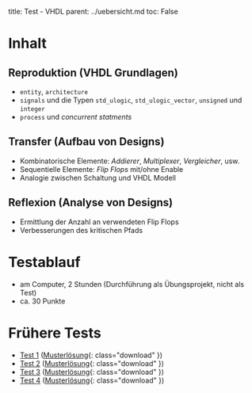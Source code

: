 title: Test - VHDL
parent: ../uebersicht.md
toc: False

# Inhalt
## Reproduktion (VHDL Grundlagen)
* <code>entity</code>, <code>architecture</code>
* <code>signals</code> und die Typen <code>std_ulogic</code>, <code>std_ulogic_vector</code>, <code>unsigned</code> und <code>integer</code>
* <code>process</code> und *concurrent statments*

## Transfer (Aufbau von Designs)
* Kombinatorische Elemente: *Addierer*, *Multiplexer*, *Vergleicher*, usw.
* Sequentielle Elemente: *Flip Flops* mit/ohne Enable
* Analogie zwischen Schaltung und VHDL Modell

## Reflexion (Analyse von Designs)
* Ermittlung der Anzahl an verwendeten Flip Flops
* Verbesserungen des kritischen Pfads

# Testablauf
* am Computer, 2 Stunden (Durchführung als Übungsprojekt, nicht als Test)
* ca. 30 Punkte

# Frühere Tests
* [Test 1]({filename}test1.md) ([Musterlösung]({filename}vhdl_test_1_loesung.compress){: class="download" })
* [Test 2]({filename}test2.md) ([Musterlösung]({filename}vhdl_test_2_loesung.compress){: class="download" })
* [Test 3]({filename}test3.md) ([Musterlösung]({filename}vhdl_test_3_loesung.compress){: class="download" })
* [Test 4]({filename}test4.md) ([Musterlösung]({filename}vhdl_test_4_loesung.compress){: class="download" })
